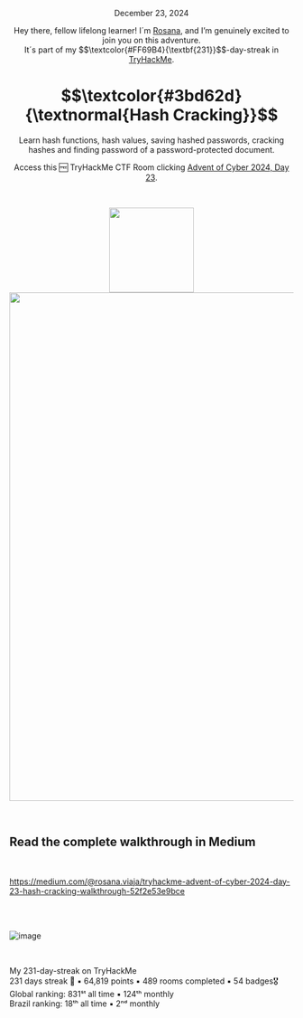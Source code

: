 <p align="center">December 23, 2024</p>
<p align="center">Hey there, fellow lifelong learner! I´m <a href="https://www.linkedin.com/in/rosanafssantos/">Rosana</a>, and I’m genuinely excited to join you on this adventure.<br>
It´s part of my $$\textcolor{#FF69B4}{\textbf{231}}$$-day-streak in  <a href="https://tryhackme.com/r/hacktivities">TryHackMe</a>.</p>

<h1 align="center">
  $$\textcolor{#3bd62d}{\textnormal{Hash Cracking}}$$
</h1>
<p align="center">Learn hash functions, hash values, saving hashed passwords, cracking hashes and finding password of a password-protected document.</p>
<p align="center">Access this 🆓 TryHackMe CTF Room clicking <a href="https://tryhackme.com/r/room/adventofcyber2024">Advent of Cyber 2024, Day 23</a>.</p><br>
<p align="center">
  <img height="150px" hspace="20" src="">
  <img width="900px" src="">
</p>

<br>

<h2>Read the complete walkthrough in Medium</h2>
<br>

https://medium.com/@rosana.viaja/tryhackme-advent-of-cyber-2024-day-23-hash-cracking-walkthrough-52f2e53e9bce


<br>
<br>

![image](https://github.com/user-attachments/assets/644e18e8-5bf4-4814-afe4-abcf1c207bc2)

<br>

<p>My 231-day-streak on TryHackMe<br>
231 days streak 🎉 ▪ 64,819 points ▪ 489 rooms completed ▪ 54 badges🎖️<br>
Global ranking:   831ˢᵗ all time ▪ 124ᵗʰ monthly<br>
Brazil ranking:    18ᵗʰ all time ▪   2ⁿᵈ monthly</p>





